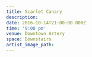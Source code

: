 ```yaml
---
title: Scarlet Canary
description:
date: 2016-10-14T21:00:00.000Z
time: '9:00 pm'
venue: Downtown Artery
space: Downstairs
artist_image_path:
---
```



